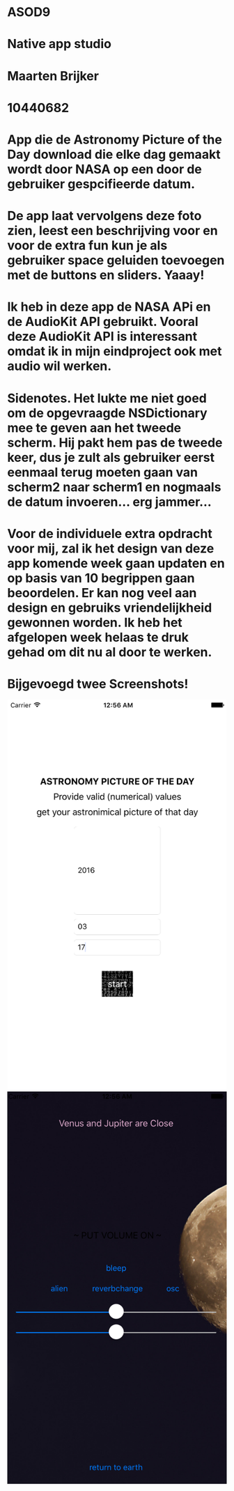 # ASOD9
# Native app studio
# Maarten Brijker
# 10440682
#
# App die de Astronomy Picture of the Day download die elke dag gemaakt wordt door NASA op een door de gebruiker gespcifieerde datum. 
# De app laat vervolgens deze foto zien, leest een beschrijving voor en voor de extra fun kun je als gebruiker space geluiden toevoegen met de buttons en sliders. Yaaay!
#
# Ik heb in deze app de NASA APi en de AudioKit API gebruikt. Vooral deze AudioKit API is interessant omdat ik in mijn eindproject ook met audio wil werken.  
#
# Sidenotes. Het lukte me niet goed om de opgevraagde NSDictionary mee te geven aan het tweede scherm. Hij pakt hem pas de tweede keer, dus je zult als gebruiker eerst eenmaal terug moeten gaan van scherm2 naar scherm1 en nogmaals de datum invoeren… erg jammer… 
#
# Voor de individuele extra opdracht voor mij, zal ik het design van deze app komende week gaan updaten en op basis van 10 begrippen gaan beoordelen. Er kan nog veel aan design en gebruiks vriendelijkheid gewonnen worden. Ik heb het afgelopen week helaas te druk gehad om dit nu al door te werken. 

# Bijgevoegd twee Screenshots!

![alt-tag](https://raw.githubusercontent.com/MaartenBrijker/ASOD9/master/pic1.png)
![alt-tag](https://raw.githubusercontent.com/MaartenBrijker/ASOD9/master/pic2.png)

